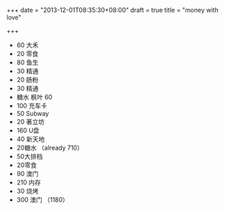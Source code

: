 +++
date = "2013-12-01T08:35:30+08:00"
draft = true
title = "money with love"

+++



* 60 大禾
* 20 零食
* 80 鱼生
* 30 精通
* 20 肠粉
* 30 精通
* 糖水 枫叶 60
* 100 充车卡
* 50 Subway
* 20 著立坊
* 160 U盘
* 40 新天地
* 20糖水 （already 710）
* 50大排档
* 20零食
* 90 澳门
* 210 内存
* 30 烧烤
* 300 澳门 （1180）